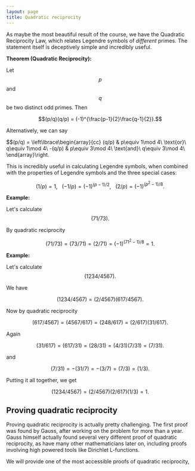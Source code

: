 ```yaml
---
layout: page
title: Quadratic reciprocity
---
```



As maybe the most beautiful result of the course, we have the Quadratic Reciprocity Law, which relates Legendre symbols of *different* primes.
The statement itself is deceptively simple and incredibly useful.

**Theorem (Quadratic Reciprocity):**

Let $$p$$ and $$q$$ be two distinct odd primes.  Then

$$(p/q)(q/p) = (-1)^{\frac{p-1}{2}\frac{q-1}{2}}.$$


Alternatively, we can say

$$(p/q) = \left\lbrace\begin{array}{cc}
 (q/p) & p\equiv 1\mod 4\ \text{or}\ q\equiv 1\mod 4\\
-(q/p) & p\equiv 3\mod 4\ \text{and}\ q\equiv 3\mod 4\\
\end{array}\right.

This is incredibly useful in calculating Legendre symbols, when combined with the properties of Legendre symbols and the three special cases:

$$(1/p) = 1,\ \ \ (-1/p) = (-1)^{(p-1)/2},\ \ \ (2/p) = (-1)^{(p^2-1)/8}.$$

**Example:**

Let's calculate $$(71/73).$$

By quadratic reciprocity

$$(71/73) = (73/71) = (2/71) = (-1)^{(71^2-1)/8} = 1.$$


**Example:**

Let's calculate $$(1234/4567).$$

We have

$$(1234/4567) = (2/4567)(617/4567).$$

Now by quadratic reciprocity

$$(617/4567) = (4567/617) = (248/617) = (2/617)(31/617).$$

Again

$$(31/617) = (617/31) = (28/31) = (4/31)(7/31) = (7/31).$$

and

$$(7/31) = -(31/7) = -(3/7) = (7/3) = (1/3).$$

Putting it all together, we get

$$(1234/4567) = (2/4567)(2/617)(1/3) = 1.$$


## Proving quadratic reciprocity

Proving quadratic reciprocity is actually pretty challenging.
The first proof was found by Gauss, after working on the problem for more than a year.
Gauss himself actually found several very different proof of quadratic reciprocity, as have many other mathematicians later on, including proofs involving high powered tools like Dirichlet L-functions.

We will provide one of the most accessible proofs of quadratic reciprocity, 








